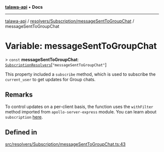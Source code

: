 [**talawa-api**](../../../../README.md) • **Docs**

***

[talawa-api](../../../../modules.md) / [resolvers/Subscription/messageSentToGroupChat](../README.md) / messageSentToGroupChat

# Variable: messageSentToGroupChat

\> `const` **messageSentToGroupChat**: [`SubscriptionResolvers`](../../../../types/generatedGraphQLTypes/type-aliases/SubscriptionResolvers.md)\[`"messageSentToGroupChat"`\]

This property included a `subscribe` method, which is used to
subscribe the `current_user` to get updates for Group chats.

## Remarks

To control updates on a per-client basis, the function uses the `withFilter`
method imported from `apollo-server-express` module.
You can learn about `subscription` [here](https://www.apollographql.com/docs/apollo-server/data/subscriptions/).

## Defined in

[src/resolvers/Subscription/messageSentToGroupChat.ts:43](https://github.com/PalisadoesFoundation/talawa-api/blob/c952c7a3bfd4b8b910fbae10313f5402ade5a9d4/src/resolvers/Subscription/messageSentToGroupChat.ts#L43)
